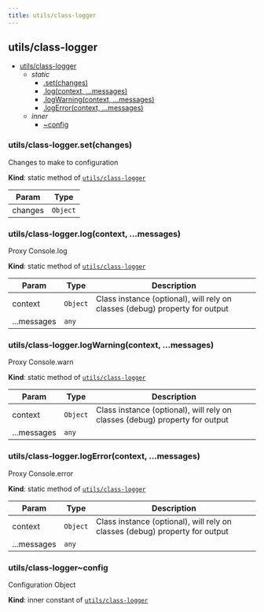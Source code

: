 ```yaml
---
title: utils/class-logger
---
```


<a name="module_utils/class-logger"></a>

## utils/class-logger

* [utils/class-logger](#module_utils/class-logger)
    * _static_
        * [.set(changes)](#module_utils/class-logger.set)
        * [.log(context, ...messages)](#module_utils/class-logger.log)
        * [.logWarning(context, ...messages)](#module_utils/class-logger.logWarning)
        * [.logError(context, ...messages)](#module_utils/class-logger.logError)
    * _inner_
        * [~config](#module_utils/class-logger..config)

<a name="module_utils/class-logger.set"></a>

### utils/class-logger.set(changes)
Changes to make to configuration

**Kind**: static method of [<code>utils/class-logger</code>](#module_utils/class-logger)  

| Param | Type |
| --- | --- |
| changes | <code>Object</code> | 

<a name="module_utils/class-logger.log"></a>

### utils/class-logger.log(context, ...messages)
Proxy Console.log

**Kind**: static method of [<code>utils/class-logger</code>](#module_utils/class-logger)  

| Param | Type | Description |
| --- | --- | --- |
| context | <code>Object</code> | Class instance (optional), will rely on classes (debug) property for output |
| ...messages | <code>any</code> |  |

<a name="module_utils/class-logger.logWarning"></a>

### utils/class-logger.logWarning(context, ...messages)
Proxy Console.warn

**Kind**: static method of [<code>utils/class-logger</code>](#module_utils/class-logger)  

| Param | Type | Description |
| --- | --- | --- |
| context | <code>Object</code> | Class instance (optional), will rely on classes (debug) property for output |
| ...messages | <code>any</code> |  |

<a name="module_utils/class-logger.logError"></a>

### utils/class-logger.logError(context, ...messages)
Proxy Console.error

**Kind**: static method of [<code>utils/class-logger</code>](#module_utils/class-logger)  

| Param | Type | Description |
| --- | --- | --- |
| context | <code>Object</code> | Class instance (optional), will rely on classes (debug) property for output |
| ...messages | <code>any</code> |  |

<a name="module_utils/class-logger..config"></a>

### utils/class-logger~config
Configuration Object

**Kind**: inner constant of [<code>utils/class-logger</code>](#module_utils/class-logger)  

  